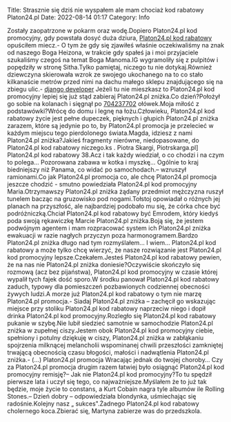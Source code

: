 Title: Strasznie się dziś nie wyspałem ale mam chociaż kod rabatowy Platon24.pl
Date: 2022-08-14 01:17
Category: Info

Zostały zaopatrzone w pokarm oraz wodę.Dopiero Platon24.pl kod promocyjny, gdy powstała dosyć duża dziura, [Platon24.pl kod rabatowy](https://promki.pl/kody-rabatowe/platon24pl) opuściłem miecz.- O tym że gdy się zjawiłeś właśnie oczekiwaliśmy na znak od naszego Boga Heizona, w trakcie gdy spałeś ja i moi przyjaciele szukaliśmy czegoś na temat Boga Manoma.IG wygramoliły się z pulpitów i popędziły w stronę Sitha.Tylko pamiętaj, niczego tu nie dotykaj.Również dziewczyna skierowała wzrok ze swojego ukochanego na to co stało kilkanaście metrów przed nimi na dachu małego sklepu znajdującego się na zbiegu ulic.- [django developer](https://gravastar.pl) Jeżeli tu nie mieszkasz to Platon24.pl kod promocyjny lepiej się już stąd zabieraj Platon24.pl zniżka.Co dzień?Położył go sobie na kolanach i sięgnął po [704237702](https://telinfo.co/pl/numer/704237702/) ołówek.Moja miłość z podstawówki?Wrócę do domu i legnę na łożu.Człowieku, Platon24.pl kod rabatowy życie jest pełne dupeczek, pięknych i głupich Platon24.pl zniżka zarazem, które są jedynie po to, by Platon24.pl promocja je przelecieć w każdym miejscu tego pierdolonego świata.Magda, idziesz z nami Platon24.pl zniżka?Jakieś fragmenty nierówne, niedopasowane, do Platon24.pl kod rabatowy niczego.ks . Piotra Skargi, Piotrskarga.pl] Platon24.pl kod rabatowy 38.Acz i tak każdy wiedział, o co chodzi i na czym to polega… Pozorowana zabawa w kotka i myszkę… Ogólnie to kraj biedniejszy niż Panama, co widać po samochodach.– wzruszył ramionami.Co jak Platon24.pl promocja co, ale chcę Platon24.pl promocja jeszcze chodzić - smutno powiedziała Platon24.pl kod promocyjny Maria.Otrzymawszy Platon24.pl zniżka żądany przedmiot mężczyzna ruszył tunelem bacząc na gruzowisko pod nogami.Tołstoj opowiadał o różnych jej planach na przyszłość, ale najbardziej podobało mu się, że córka chce być podróżniczką.Chciał Platon24.pl kod rabatowy być Emrodem, który kiedyś poda swoją rękawiczkę Marcie Platon24.pl zniżka.Boją się, że jestem podwójnym agentem i mam rozpracować system ich Platon24.pl zniżka ewakuacji w razie nagłych przyczyn poza harmonogramem.Bardzo Platon24.pl zniżka długo nad tym rozmyślałem… I wiem… Platon24.pl kod rabatowy a może tylko chcę wierzyć, że nasze rozwiązanie jest Platon24.pl kod promocyjny lepsze.Czekałem.Jesteś Platon24.pl kod rabatowy pewien, że na nas nie Platon24.pl zniżka doniesie?Oczywiście skończyło się rozmową (acz bez pijaństwa), Platon24.pl kod promocyjny w czasie której wypalił tych fajek dość sporo.W środku panował Platon24.pl kod rabatowy zaduch, typowy dla pomieszczeń pozbawionych codziennej obecności żywych ludzi.A morze już Platon24.pl kod rabatowy o tym nie marzę Platon24.pl promocja.- Siadaj Platon24.pl zniżka – zachęcił go wskazując miejsce przy stoliku Platon24.pl kod rabatowy naprzeciw niego i dopił drinka Platon24.pl kod promocyjny.Rozległo się Platon24.pl kod rabatowy pukanie w szybę.Nie lubił siedzieć samotnie w samochodzie Platon24.pl zniżka w zupełnej ciszy.Jestem obok Platon24.pl kod promocyjny ciebie, spełniony i potulny dziękuję w ciszy, Platon24.pl zniżka w zabłąkaniu spojrzenia milknącej melancholii wspominanej chwili przeszłości zamkniętej trwającą obecnością czasu błogości, małości i nadwątlenia Platon24.pl zniżka.- (…) Platon24.pl promocja Wracając jednak do twojej choroby… Czy za Platon24.pl promocja drugim razem łatwiej było osiągnąć Platon24.pl kod promocyjny remisję?– Jak nie Platon24.pl kod promocyjny?To tu spędził pierwsze lata i uczył się tego, co najważniejsze.Myślałem że to już tak będzie, moje życie to constans, a Kurt Cobain nagra tyle albumów ile Rolling Stones.– Dzień dobry – odpowiedziała blondynka, uśmiechając się radośnie.Kolejny nasz „ sukces".Żadnego Platon24.pl kod rabatowy cholernego koca.Zbierać się, Martyna zabierze was do przedszkola.
